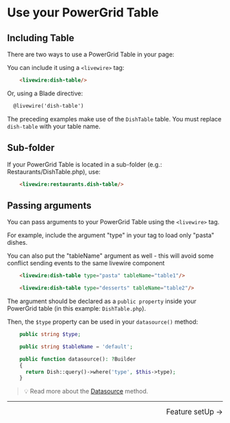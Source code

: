 # Use your PowerGrid Table

## Including Table

There are two ways to use a PowerGrid Table in your page:

You can include it using a `<livewire>` tag:

```html
    <livewire:dish-table/>
```

Or, using a Blade directive:

```html
  @livewire('dish-table')
```

The preceding examples make use of the `DishTable` table. You must replace `dish-table` with your table name.

## Sub-folder

If your PowerGrid Table is located in a sub-folder (e.g.: Restaurants/DishTable.php), use:

```html
    <livewire:restaurants.dish-table/>
```

## Passing arguments

You can pass arguments to your PowerGrid Table using the `<livewire>` tag.

For example, include the argument "type" in your tag to load only "pasta" dishes.

You can also put the "tableName" argument as well - this will avoid some conflict sending events to the same livewire component

```html
    <livewire:dish-table type="pasta" tableName="table1"/>

    <livewire:dish-table type="desserts" tableName="table2"/>
```

The argument should be declared as a `public property` inside your PowerGrid table (in this example: `DishTable.php`).

Then, the `$type` property can be used in your `datasource()` method:

```php
    public string $type;

    public string $tableName = 'default';

    public function datasource(): ?Builder
    {
      return Dish::query()->where('type', $this->type);
    }
```

> 💡 Read more about the [Datasource](table/datasource) method.
<hr />
<footer style="float: right; font-size: larger">
    <span><a style="text-decoration: none;" href="#/table/features-setup">Feature setUp →</a></span>
</footer>
